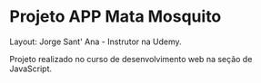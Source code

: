 # Projeto APP Mata Mosquito

Layout: Jorge Sant' Ana - Instrutor na Udemy.

Projeto realizado no curso de desenvolvimento web na seção de JavaScript.